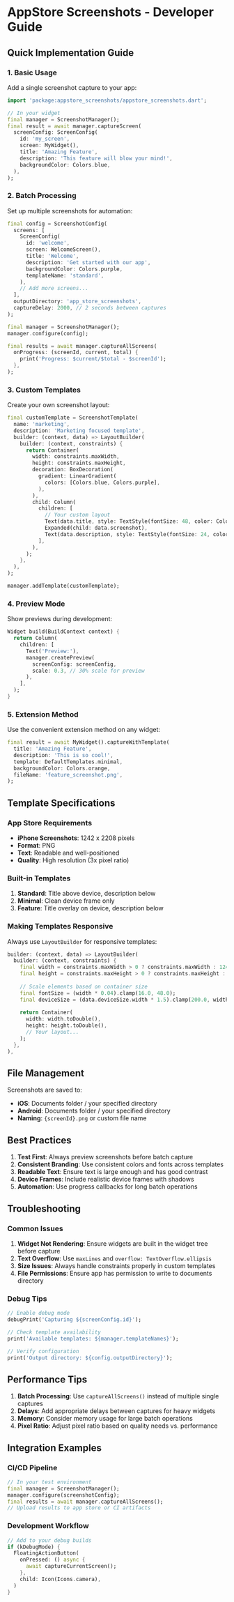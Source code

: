 # AppStore Screenshots - Developer Guide

## Quick Implementation Guide

### 1. Basic Usage

Add a single screenshot capture to your app:

```dart
import 'package:appstore_screenshots/appstore_screenshots.dart';

// In your widget
final manager = ScreenshotManager();
final result = await manager.captureScreen(
  screenConfig: ScreenConfig(
    id: 'my_screen',
    screen: MyWidget(),
    title: 'Amazing Feature',
    description: 'This feature will blow your mind!',
    backgroundColor: Colors.blue,
  ),
);
```

### 2. Batch Processing

Set up multiple screenshots for automation:

```dart
final config = ScreenshotConfig(
  screens: [
    ScreenConfig(
      id: 'welcome',
      screen: WelcomeScreen(),
      title: 'Welcome',
      description: 'Get started with our app',
      backgroundColor: Colors.purple,
      templateName: 'standard',
    ),
    // Add more screens...
  ],
  outputDirectory: 'app_store_screenshots',
  captureDelay: 2000, // 2 seconds between captures
);

final manager = ScreenshotManager();
manager.configure(config);

final results = await manager.captureAllScreens(
  onProgress: (screenId, current, total) {
    print('Progress: $current/$total - $screenId');
  },
);
```

### 3. Custom Templates

Create your own screenshot layout:

```dart
final customTemplate = ScreenshotTemplate(
  name: 'marketing',
  description: 'Marketing focused template',
  builder: (context, data) => LayoutBuilder(
    builder: (context, constraints) {
      return Container(
        width: constraints.maxWidth,
        height: constraints.maxHeight,
        decoration: BoxDecoration(
          gradient: LinearGradient(
            colors: [Colors.blue, Colors.purple],
          ),
        ),
        child: Column(
          children: [
            // Your custom layout
            Text(data.title, style: TextStyle(fontSize: 48, color: Colors.white)),
            Expanded(child: data.screenshot),
            Text(data.description, style: TextStyle(fontSize: 24, color: Colors.white70)),
          ],
        ),
      );
    },
  ),
);

manager.addTemplate(customTemplate);
```

### 4. Preview Mode

Show previews during development:

```dart
Widget build(BuildContext context) {
  return Column(
    children: [
      Text('Preview:'),
      manager.createPreview(
        screenConfig: screenConfig,
        scale: 0.3, // 30% scale for preview
      ),
    ],
  );
}
```

### 5. Extension Method

Use the convenient extension method on any widget:

```dart
final result = await MyWidget().captureWithTemplate(
  title: 'Amazing Feature',
  description: 'This is so cool!',
  template: DefaultTemplates.minimal,
  backgroundColor: Colors.orange,
  fileName: 'feature_screenshot.png',
);
```

## Template Specifications

### App Store Requirements

- **iPhone Screenshots**: 1242 x 2208 pixels
- **Format**: PNG
- **Text**: Readable and well-positioned
- **Quality**: High resolution (3x pixel ratio)

### Built-in Templates

1. **Standard**: Title above device, description below
2. **Minimal**: Clean device frame only
3. **Feature**: Title overlay on device, description below

### Making Templates Responsive

Always use `LayoutBuilder` for responsive templates:

```dart
builder: (context, data) => LayoutBuilder(
  builder: (context, constraints) {
    final width = constraints.maxWidth > 0 ? constraints.maxWidth : 1242;
    final height = constraints.maxHeight > 0 ? constraints.maxHeight : 2208;
    
    // Scale elements based on container size
    final fontSize = (width * 0.04).clamp(16.0, 48.0);
    final deviceSize = (data.deviceSize.width * 1.5).clamp(200.0, width * 0.8);
    
    return Container(
      width: width.toDouble(),
      height: height.toDouble(),
      // Your layout...
    );
  },
),
```

## File Management

Screenshots are saved to:

- **iOS**: Documents folder / your specified directory
- **Android**: Documents folder / your specified directory
- **Naming**: `{screenId}.png` or custom file name

## Best Practices

1. **Test First**: Always preview screenshots before batch capture
2. **Consistent Branding**: Use consistent colors and fonts across templates
3. **Readable Text**: Ensure text is large enough and has good contrast
4. **Device Frames**: Include realistic device frames with shadows
5. **Automation**: Use progress callbacks for long batch operations

## Troubleshooting

### Common Issues

1. **Widget Not Rendering**: Ensure widgets are built in the widget tree before capture
2. **Text Overflow**: Use `maxLines` and `overflow: TextOverflow.ellipsis`
3. **Size Issues**: Always handle constraints properly in custom templates
4. **File Permissions**: Ensure app has permission to write to documents directory

### Debug Tips

```dart
// Enable debug mode
debugPrint('Capturing ${screenConfig.id}');

// Check template availability
print('Available templates: ${manager.templateNames}');

// Verify configuration
print('Output directory: ${config.outputDirectory}');
```

## Performance Tips

1. **Batch Processing**: Use `captureAllScreens()` instead of multiple single captures
2. **Delays**: Add appropriate delays between captures for heavy widgets
3. **Memory**: Consider memory usage for large batch operations
4. **Pixel Ratio**: Adjust pixel ratio based on quality needs vs. performance

## Integration Examples

### CI/CD Pipeline

```dart
// In your test environment
final manager = ScreenshotManager();
manager.configure(screenshotConfig);
final results = await manager.captureAllScreens();
// Upload results to app store or CI artifacts
```

### Development Workflow

```dart
// Add to your debug builds
if (kDebugMode) {
  FloatingActionButton(
    onPressed: () async {
      await captureCurrentScreen();
    },
    child: Icon(Icons.camera),
  )
}
```
